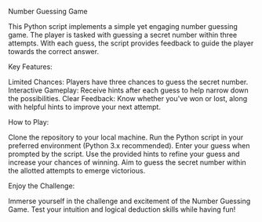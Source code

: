 Number Guessing Game

This Python script implements a simple yet engaging number guessing game. The player is tasked with guessing a secret number within three attempts. With each guess, the script provides feedback to guide the player towards the correct answer.

Key Features:

Limited Chances: Players have three chances to guess the secret number.
Interactive Gameplay: Receive hints after each guess to help narrow down the possibilities.
Clear Feedback: Know whether you've won or lost, along with helpful hints to improve your next attempt.

How to Play:

Clone the repository to your local machine.
Run the Python script in your preferred environment (Python 3.x recommended).
Enter your guess when prompted by the script.
Use the provided hints to refine your guess and increase your chances of winning.
Aim to guess the secret number within the allotted attempts to emerge victorious.

Enjoy the Challenge:

Immerse yourself in the challenge and excitement of the Number Guessing Game. Test your intuition and logical deduction skills while having fun!

